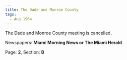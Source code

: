```yaml
---  
title: The Dade and Monroe County  
tags:  
  - Aug 1964  
---  
```

  
The Dade and Monroe County meeting is cancelled.  
  
Newspapers: **Miami Morning News or The Miami Herald**  
  
Page: **2**, Section: **B** 
